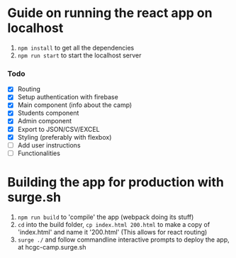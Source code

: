 # Guide on running the react app on localhost
1. `npm install` to get all the dependencies
2. `npm run start` to start the localhost server

### Todo

- [x] Routing
- [x] Setup authentication with firebase
- [x] Main component (info about the camp)
- [x] Students component
- [x] Admin component
- [x] Export to JSON/CSV/EXCEL
- [x] Styling (preferably with flexbox)
- [ ] Add user instructions
- [ ] Functionalities

# Building the app for production with surge.sh
1. `npm run build` to 'compile' the app (webpack doing its stuff)
2. `cd` into the build folder, `cp index.html 200.html` to make a copy of 'index.html' and name it '200.html' (This allows for react routing)
3. `surge ./` and follow commandline interactive prompts to deploy the app, at hcgc-camp.surge.sh
